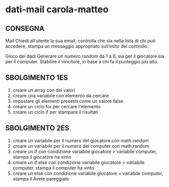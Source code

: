 dati-mail carola-matteo
===
 ## CONSEGNA
Mail
Chiedi all’utente la sua email,
controlla che sia nella lista di chi può accedere,
stampa un messaggio appropriato sull’esito del controllo.

Gioco dei dadi
Generare un numero random da 1 a 6, sia per il giocatore sia per il computer.
Stabilire il vincitore, in base a chi fa il punteggio più alto.


 ## SBOLGIMENTO 1ES
1. creare un array con dei valori 
2. creare una variabile con elemento da cercare 
3. impostare gli elementi presenti come un valore false
4. creare un ciclo for per cercare l'elemento
5. creare un ciclo if per stampare il risultati


 ## SBOLGIMENTO 2ES
1. creare un  variabile per il numero del giocatore con math.random
2. creare un  variabile per il numero del computer  con math.random 
3. creare un if con condizione variabile giocatore > variabile computer, stampa il giocatore ha vinto
4. creare un if else con condizione variabile giocatore < variabile computer, stampa il computer ha vinto
5. creare un else con condizione variabile giocatore = variabile computer, stampa il Avete pareggiato